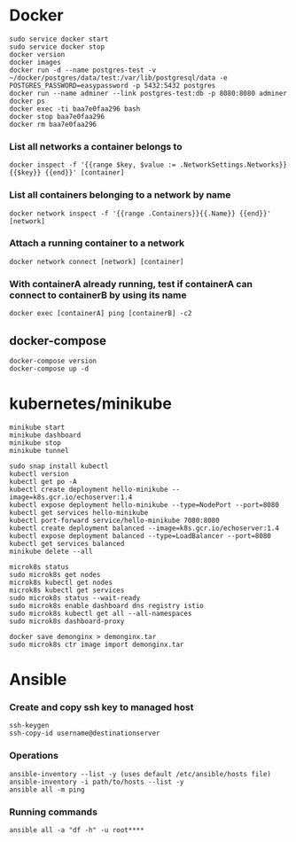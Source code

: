 # Docker
```
sudo service docker start
sudo service docker stop
docker version
docker images
docker run -d --name postgres-test -v ~/docker/postgres/data/test:/var/lib/postgresql/data -e POSTGRES_PASSWORD=easypassword -p 5432:5432 postgres
docker run --name adminer --link postgres-test:db -p 8080:8080 adminer
docker ps
docker exec -ti baa7e0faa296 bash
docker stop baa7e0faa296
docker rm baa7e0faa296
```

### List all networks a container belongs to
```
docker inspect -f '{{range $key, $value := .NetworkSettings.Networks}}{{$key}} {{end}}' [container]
```

### List all containers belonging to a network by name
```
docker network inspect -f '{{range .Containers}}{{.Name}} {{end}}' [network]
```

### Attach a running container to a network
```
docker network connect [network] [container]
```

### With containerA already running, test if containerA can connect to containerB by using its name
```
docker exec [containerA] ping [containerB] -c2
```

## docker-compose
```
docker-compose version
docker-compose up -d
```

# kubernetes/minikube
```
minikube start
minikube dashboard
minikube stop
minikube tunnel

sudo snap install kubectl
kubectl version
kubectl get po -A
kubectl create deployment hello-minikube --image=k8s.gcr.io/echoserver:1.4
kubectl expose deployment hello-minikube --type=NodePort --port=8080
kubectl get services hello-minikube
kubectl port-forward service/hello-minikube 7080:8080
kubectl create deployment balanced --image=k8s.gcr.io/echoserver:1.4
kubectl expose deployment balanced --type=LoadBalancer --port=8080
kubectl get services balanced
minikube delete --all

microk8s status
sudo microk8s get nodes
microk8s kubectl get nodes
microk8s kubectl get services
sudo microk8s status --wait-ready
sudo microk8s enable dashboard dns registry istio
sudo microk8s kubectl get all --all-namespaces
sudo microk8s dashboard-proxy

docker save demonginx > demonginx.tar
sudo microk8s ctr image import demonginx.tar
```

# Ansible

### Create and copy ssh key to managed host
```
ssh-keygen
ssh-copy-id username@destinationserver
```

### Operations
```
ansible-inventory --list -y (uses default /etc/ansible/hosts file)
ansible-inventory -i path/to/hosts --list -y
ansible all -m ping
```

### Running commands
```
ansible all -a "df -h" -u root****
```
